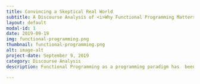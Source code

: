 ```yaml
---
title: Convincing a Skeptical Real World
subtitle: A Discourse Analysis of <i>Why Functional Programming Matters</i>
layout: default
modal-id: 1
date: 2019-09-19
img: functional-programming.png
thumbnail: functional-programming.png
alt: image-alt
project-date: September 9, 2019
category: Discourse Analysis
description: Functional Programming as a programming paradigm has  been ridiculed for its "simplistic" and "academic" nature. In 1989, John Hughes published <i>Why Functional Programming Matters</i>, detailing the features of Functional Programming that allowed authors to write cleaner and shorter code. In this paper, I analyze what made Hughes' writing as compelling as it was. It can be found <a href="../AWDPortfolio/assets/Why-FP-Matters.pdf">here</a>.

---
```

